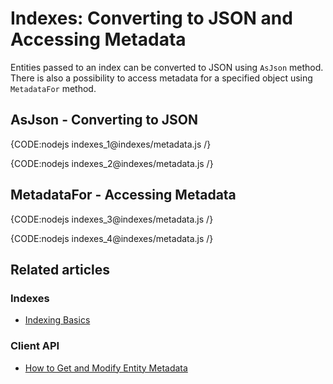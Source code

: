 # Indexes: Converting to JSON and Accessing Metadata

Entities passed to an index can be converted to JSON using `AsJson` method. There is also a possibility to access metadata for a specified object using `MetadataFor` method.

## AsJson - Converting to JSON

{CODE:nodejs indexes_1@indexes/metadata.js /}

{CODE:nodejs indexes_2@indexes/metadata.js /}

## MetadataFor - Accessing Metadata

{CODE:nodejs indexes_3@indexes/metadata.js /}

{CODE:nodejs indexes_4@indexes/metadata.js /}

## Related articles

### Indexes

- [Indexing Basics](../indexes/indexing-basics)

### Client API

- [How to Get and Modify Entity Metadata](../client-api/session/how-to/get-and-modify-entity-metadata)
